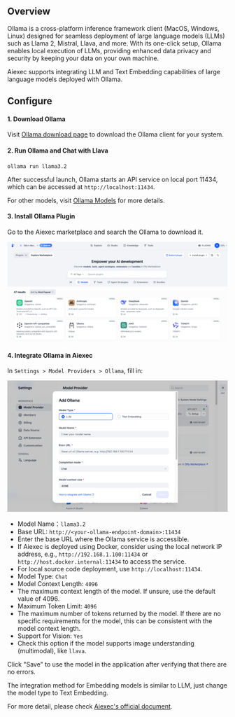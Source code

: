 ## Overview

Ollama is a cross-platform inference framework client (MacOS, Windows, Linux) designed for seamless deployment of large language models (LLMs) such as Llama 2, Mistral, Llava, and more. With its one-click setup, Ollama enables local execution of LLMs, providing enhanced data privacy and security by keeping your data on your own machine.

Aiexec supports integrating LLM and Text Embedding capabilities of large language models deployed with Ollama.

## Configure

#### 1. Download Ollama
Visit [Ollama download page](https://ollama.com/download) to download the Ollama client for your system.

#### 2. Run Ollama and Chat with Llava

````
ollama run llama3.2
````

After successful launch, Ollama starts an API service on local port 11434, which can be accessed at `http://localhost:11434`.

For other models, visit [Ollama Models](https://ollama.com/library) for more details.

#### 3. Install Ollama Plugin
Go to the Aiexec marketplace and search the Ollama to download it.

![](./_assets/ollama-01.png)

#### 4. Integrate Ollama in Aiexec

In `Settings > Model Providers > Ollama`, fill in:

![](./_assets/ollama-02.png)

- Model Name：`llama3.2`
- Base URL: `http://<your-ollama-endpoint-domain>:11434`
- Enter the base URL where the Ollama service is accessible.
- If Aiexec is deployed using Docker, consider using the local network IP address, e.g., `http://192.168.1.100:11434` or `http://host.docker.internal:11434` to access the service.
- For local source code deployment, use `http://localhost:11434`.
- Model Type: `Chat`
- Model Context Length: `4096`
- The maximum context length of the model. If unsure, use the default value of 4096.
- Maximum Token Limit: `4096`
- The maximum number of tokens returned by the model. If there are no specific requirements for the model, this can be consistent with the model context length.
- Support for Vision: `Yes`
- Check this option if the model supports image understanding (multimodal), like `llava`.

Click "Save" to use the model in the application after verifying that there are no errors.

The integration method for Embedding models is similar to LLM, just change the model type to Text Embedding.

For more detail, please check [Aiexec's official document](https://docs.aiexec.ai/development/models-integration/ollama).
